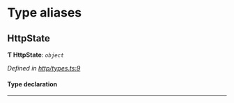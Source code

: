 

# Type aliases

<a id="httpstate"></a>

##  HttpState

**Ƭ HttpState**: *`object`*

*Defined in [http/types.ts:9](https://github.com/polkadot-js/api/blob/4ee77dc/packages/rpc-provider/src/http/types.ts#L9)*

#### Type declaration

___

